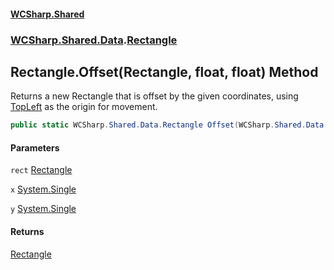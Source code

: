 #### [WCSharp.Shared](README.md 'README')
### [WCSharp.Shared.Data](WCSharp.Shared.Data.md 'WCSharp.Shared.Data').[Rectangle](WCSharp.Shared.Data.Rectangle.md 'WCSharp.Shared.Data.Rectangle')

## Rectangle.Offset(Rectangle, float, float) Method

Returns a new Rectangle that is offset by the given coordinates, using [TopLeft](WCSharp.Shared.Data.Rectangle.TopLeft.md 'WCSharp.Shared.Data.Rectangle.TopLeft') as the origin for movement.

```csharp
public static WCSharp.Shared.Data.Rectangle Offset(WCSharp.Shared.Data.Rectangle rect, float x, float y);
```
#### Parameters

<a name='WCSharp.Shared.Data.Rectangle.Offset(WCSharp.Shared.Data.Rectangle,float,float).rect'></a>

`rect` [Rectangle](WCSharp.Shared.Data.Rectangle.md 'WCSharp.Shared.Data.Rectangle')

<a name='WCSharp.Shared.Data.Rectangle.Offset(WCSharp.Shared.Data.Rectangle,float,float).x'></a>

`x` [System.Single](https://docs.microsoft.com/en-us/dotnet/api/System.Single 'System.Single')

<a name='WCSharp.Shared.Data.Rectangle.Offset(WCSharp.Shared.Data.Rectangle,float,float).y'></a>

`y` [System.Single](https://docs.microsoft.com/en-us/dotnet/api/System.Single 'System.Single')

#### Returns
[Rectangle](WCSharp.Shared.Data.Rectangle.md 'WCSharp.Shared.Data.Rectangle')